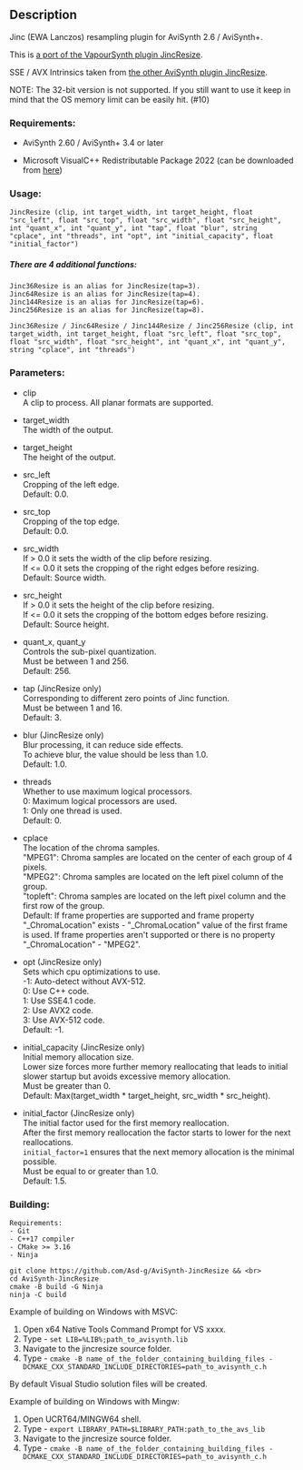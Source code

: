 ## Description

Jinc (EWA Lanczos) resampling plugin for AviSynth 2.6 / AviSynth+.

This is [a port of the VapourSynth plugin JincResize](https://github.com/Kiyamou/VapourSynth-JincResize).

SSE / AVX Intrinsics taken from [the other AviSynth plugin JincResize](https://github.com/AviSynth/jinc-resize).

NOTE: The 32-bit version is not supported. If you still want to use it keep in mind that the OS memory limit can be easily hit. (#10)

### Requirements:

- AviSynth 2.60 / AviSynth+ 3.4 or later

- Microsoft VisualC++ Redistributable Package 2022 (can be downloaded from [here](https://github.com/abbodi1406/vcredist/releases))

### Usage:

```
JincResize (clip, int target_width, int target_height, float "src_left", float "src_top", float "src_width", float "src_height", int "quant_x", int "quant_y", int "tap", float "blur", string "cplace", int "threads", int "opt", int "initial_capacity", float "initial_factor")
```

##### There are 4 additional functions:
    Jinc36Resize is an alias for JincResize(tap=3).
    Jinc64Resize is an alias for JincResize(tap=4).
    Jinc144Resize is an alias for JincResize(tap=6).
    Jinc256Resize is an alias for JincResize(tap=8).

```
Jinc36Resize / Jinc64Resize / Jinc144Resize / Jinc256Resize (clip, int target_width, int target_height, float "src_left", float "src_top", float "src_width", float "src_height", int "quant_x", int "quant_y", string "cplace", int "threads")
```

### Parameters:

- clip<br>
    A clip to process. All planar formats are supported.

- target_width<br>
    The width of the output.

- target_height<br>
    The height of the output.

- src_left<br>
    Cropping of the left edge.<br>
    Default: 0.0.

- src_top<br>
    Cropping of the top edge.<br>
    Default: 0.0.

- src_width<br>
    If > 0.0 it sets the width of the clip before resizing.<br>
    If <= 0.0 it sets the cropping of the right edges before resizing.<br>
    Default: Source width.

- src_height<br>
    If > 0.0 it sets the height of the clip before resizing.<br>
    If <= 0.0 it sets the cropping of the bottom edges before resizing.<br>
    Default: Source height.

- quant_x, quant_y<br>
    Controls the sub-pixel quantization.<br>
    Must be between 1 and 256.<br>
    Default: 256.

- tap (JincResize only)<br>
    Corresponding to different zero points of Jinc function.<br>
    Must be between 1 and 16.<br>
    Default: 3.

- blur (JincResize only)<br>
    Blur processing, it can reduce side effects.<br>
    To achieve blur, the value should be less than 1.0.<br>
    Default: 1.0.

- threads<br>
    Whether to use maximum logical processors.<br>
    0: Maximum logical processors are used.<br>
    1: Only one thread is used.<br>
    Default: 0.

- cplace<br>
    The location of the chroma samples.<br>
    "MPEG1": Chroma samples are located on the center of each group of 4 pixels.<br>
    "MPEG2": Chroma samples are located on the left pixel column of the group.<br>
    "topleft": Chroma samples are located on the left pixel column and the first row of the group.<br>
    Default: If frame properties are supported and frame property "_ChromaLocation" exists - "_ChromaLocation" value of the first frame is used.
    If frame properties aren't supported or there is no property "_ChromaLocation" - "MPEG2".

- opt (JincResize only)<br>
    Sets which cpu optimizations to use.<br>
    -1: Auto-detect without AVX-512.<br>
    0: Use C++ code.<br>
    1: Use SSE4.1 code.<br>
    2: Use AVX2 code.<br>
    3: Use AVX-512 code.<br>
    Default: -1.

- initial_capacity (JincResize only)<br>
    Initial memory allocation size.<br>
    Lower size forces more further memory reallocating that leads to initial slower startup but avoids excessive memory allocation.<br>
    Must be greater than 0.<br>
    Default: Max(target_width * target_height, src_width * src_height).

- initial_factor (JincResize only)<br>
    The initial factor used for the first memory reallocation.<br>
    After the first memory reallocation the factor starts to lower for the next reallocations.<br>
    `initial_factor=1` ensures that the next memory allocation is the minimal possible.<br>
    Must be equal to or greater than 1.0.<br>
    Default: 1.5.

### Building:

```
Requirements:
- Git
- C++17 compiler
- CMake >= 3.16
- Ninja
```

```
git clone https://github.com/Asd-g/AviSynth-JincResize && <br>
cd AviSynth-JincResize
cmake -B build -G Ninja
ninja -C build
```

Example of building on Windows with MSVC:

1. Open x64 Native Tools Command Prompt for VS xxxx.
2. Type - `set LIB=%LIB%;path_to_avisynth.lib`
3. Navigate to the jincresize source folder.
4. Type - `cmake -B name_of_the_folder_containing_building_files -DCMAKE_CXX_STANDARD_INCLUDE_DIRECTORIES=path_to_avisynth_c.h`

By default Visual Studio solution files will be created.

Example of building on Windows with Mingw:

1. Open UCRT64/MINGW64 shell.
2. Type - `export LIBRARY_PATH=$LIBRARY_PATH:path_to_the_avs_lib`
3. Navigate to the jincresize source folder.
4. Type - `cmake -B name_of_the_folder_containing_building_files -DCMAKE_CXX_STANDARD_INCLUDE_DIRECTORIES=path_to_avisynth_c.h`

